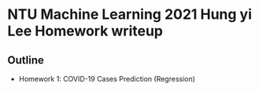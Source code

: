 # NTU Machine Learning 2021 Hung yi Lee Homework writeup

## Outline
* Homework 1: COVID-19 Cases Prediction (Regression)
